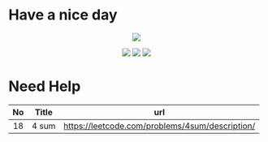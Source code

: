 # Have a nice day

<p align="center">
<object data="t.gif" type="image/gif+xml">
	  <img src="http://orig14.deviantart.net/ebfa/f/2014/073/1/d/gengar_by_creepyjellyfish-d7a49lv.gif" />
</object>
</p>


<p align="center">
<object data="l.gif"   type="image/gif+xml">
	  <img src= "http://orig10.deviantart.net/a0d1/f/2014/073/5/5/unown_lima_by_creepyjellyfish-d7a48td.gif" />
</object>

<object data="s.gif" type="image/gif+xml">
	  <img src="http://orig00.deviantart.net/8206/f/2014/073/a/6/unown_sierra_by_creepyjellyfish-d7a48sx.gif" />
</object>

<object data="t.gif" type="image/gif+xml">
	  <img src="http://orig00.deviantart.net/c693/f/2014/073/0/b/unown_tango_by_creepyjellyfish-d7a48sv.gif" />
</object>
</p>

# Need Help


| No | Title | url |
|:-----------:|:------------:|:------------:|
| 18       |        4 sum |     https://leetcode.com/problems/4sum/description/    







